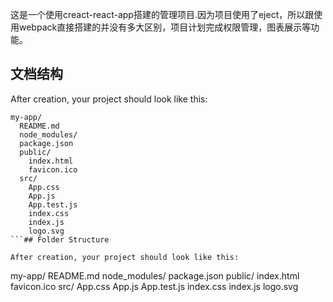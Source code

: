 这是一个使用creact-react-app搭建的管理项目.因为项目使用了eject，所以跟使用webpack直接搭建的并没有多大区别，项目计划完成权限管理，图表展示等功能。


## 文档结构

After creation, your project should look like this:

```
my-app/
  README.md
  node_modules/
  package.json
  public/
    index.html
    favicon.ico
  src/
    App.css
    App.js
    App.test.js
    index.css
    index.js
    logo.svg
```## Folder Structure

After creation, your project should look like this:

```
my-app/
  README.md
  node_modules/
  package.json
  public/
    index.html
    favicon.ico
  src/
    App.css
    App.js
    App.test.js
    index.css
    index.js
    logo.svg
```